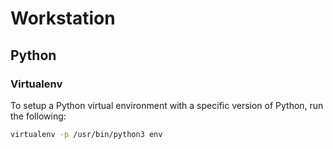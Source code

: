 # Workstation

## Python

### Virtualenv

To setup a Python virtual environment with a specific version of Python, run the following:

```bash
virtualenv -p /usr/bin/python3 env
```
